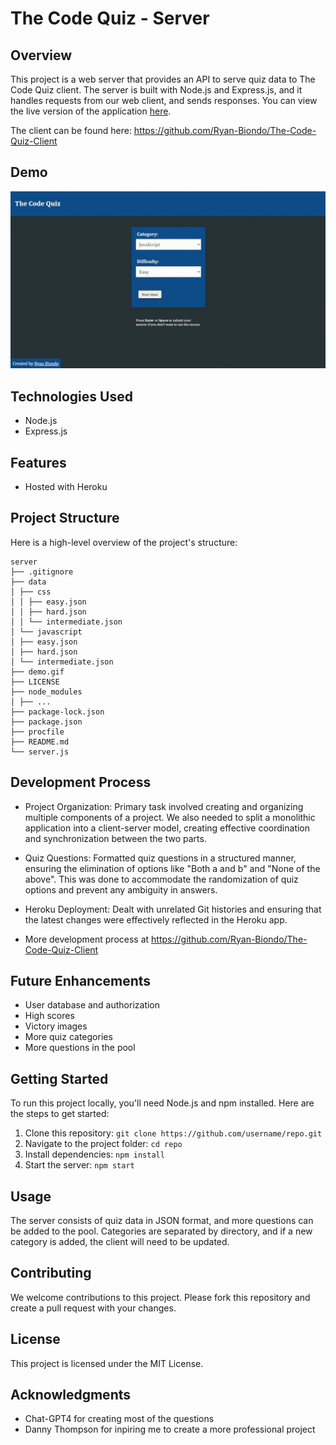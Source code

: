 # **The Code Quiz - Server**

## **Overview**

This project is a web server that provides an API to serve quiz data to The Code Quiz client. The server is built with Node.js and Express.js, and it handles requests from our web client, and sends responses. You can view the live version of the application [here](https://www.thecodequiz.com).

The client can be found here:
https://github.com/Ryan-Biondo/The-Code-Quiz-Client

## **Demo**

<img src="demo.gif" width="800" />

## **Technologies Used**

- Node.js
- Express.js

## **Features**

- Hosted with Heroku

## **Project Structure**

Here is a high-level overview of the project's structure:

```
server
├── .gitignore
├── data
│ ├── css
│ │ ├── easy.json
│ │ ├── hard.json
│ │ └── intermediate.json
│ └── javascript
│ ├── easy.json
│ ├── hard.json
│ └── intermediate.json
├── demo.gif
├── LICENSE
├── node_modules
│ ├── ...
├── package-lock.json
├── package.json
├── procfile
├── README.md
└── server.js
```

## **Development Process**

- Project Organization: Primary task involved creating and organizing multiple components of a project. We also needed to split a monolithic application into a client-server model, creating effective coordination and synchronization between the two parts.

- Quiz Questions: Formatted quiz questions in a structured manner, ensuring the elimination of options like "Both a and b" and "None of the above". This was done to accommodate the randomization of quiz options and prevent any ambiguity in answers.

- Heroku Deployment: Dealt with unrelated Git histories and ensuring that the latest changes were effectively reflected in the Heroku app.

- More development process at https://github.com/Ryan-Biondo/The-Code-Quiz-Client

## **Future Enhancements**

- User database and authorization
- High scores
- Victory images
- More quiz categories
- More questions in the pool

## **Getting Started**

To run this project locally, you'll need Node.js and npm installed. Here are the steps to get started:

1. Clone this repository: `git clone https://github.com/username/repo.git`
2. Navigate to the project folder: `cd repo`
3. Install dependencies: `npm install`
4. Start the server: `npm start`

## **Usage**

The server consists of quiz data in JSON format, and more questions can be added to the pool. Categories are separated by directory, and if a new category is added, the client will need to be updated.

## **Contributing**

We welcome contributions to this project. Please fork this repository and create a pull request with your changes.

## **License**

This project is licensed under the MIT License.

## **Acknowledgments**

- Chat-GPT4 for creating most of the questions
- Danny Thompson for inpiring me to create a more professional project
